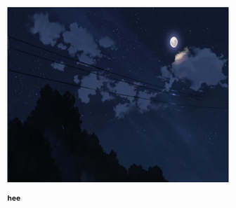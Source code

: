 <!-- ![Header](photos/1613243517_128-p-temno-sinii-fon-anime-212.jpg) -->
<img src="photos/1613243517_128-p-temno-sinii-fon-anime-212.jpg" alt="drawing" height="400" width="100%">

### hee
